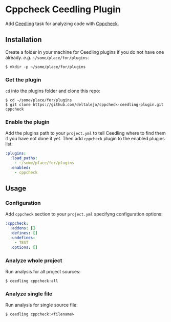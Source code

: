 # Cppcheck Ceedling Plugin

Add [Ceedling](https://github.com/ThrowTheSwitch/Ceedling) task for analyzing
code with [Cppcheck](http://cppcheck.net/).

## Installation

Create a folder in your machine for Ceedling plugins if you do not have one
already. *e.g.* `~/some/place/for/plugins`:

```shell
$ mkdir -p ~/some/place/for/plugins
```

### Get the plugin

`cd` into the plugins folder and clone this repo:

```shell
$ cd ~/some/place/for/plugins
$ git clone https://github.com/deltalejo/cppcheck-ceedling-plugin.git cppcheck
```

### Enable the plugin

Add the plugins path to your `project.yml` to tell Ceedling where to find
them if you have not done it yet. Then add `cppcheck` plugin to the enabled
plugins list:

```yaml
:plugins:
  :load_paths:
    - ~/some/place/for/plugins
  :enabled:
    - cppcheck
```

## Usage

### Configuration

Add `cppcheck` section to your `project.yml` specifyng configuration options:

```yaml
:cppcheck:
  :addons: []
  :defines: []
  :undefines:
    - TEST
  :options: []  
```

### Analyze whole project

Run analysis for all project sources:

```shell
$ ceedling cppcheck:all
```

### Analyze single file

Run analysis for single source file:

```shell
$ ceedling cppcheck:<filename>
```

